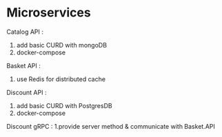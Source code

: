 # Microservices

Catalog API : 
1. add basic CURD with mongoDB
2. docker-compose

Basket API :
1. use Redis for distributed cache

Discount API :
1. add basic CURD with PostgresDB 
2. docker-compose

Discount gRPC :
1.provide server method & communicate with Basket.API
